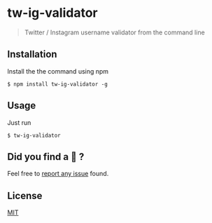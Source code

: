 # tw-ig-validator
> Twitter / Instagram username validator from the command line

## Installation
Install the the command using npm

```
$ npm install tw-ig-validator -g
```
## Usage
Just run
```
$ tw-ig-validator
```


## Did you find a 🐞 ?
Feel free to [report any issue](https://github.com/mdottavio/tw-ig-validator/issues) found.

## License
[MIT](LICENSE)
